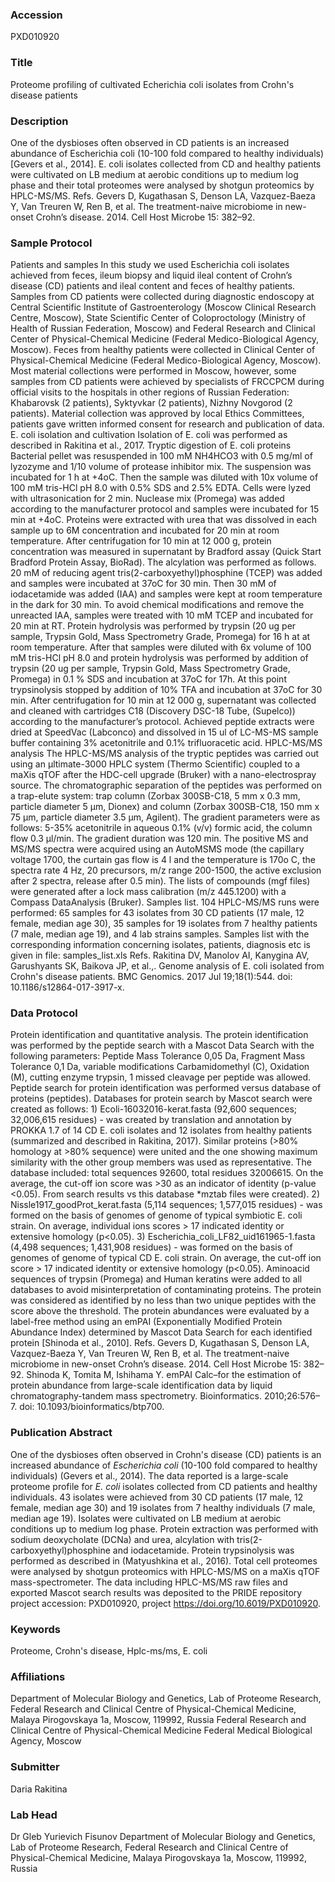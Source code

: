 ### Accession
PXD010920

### Title
Proteome profiling of cultivated Echerichia coli isolates from Crohn's disease patients

### Description
One of the dysbioses often observed in CD patients is an increased abundance of Escherichia coli (10-100 fold compared to healthy individuals) [Gevers et al., 2014]. E. coli isolates collected from CD and healthy patients were cultivated on LB medium  at aerobic conditions up to medium log phase and their total proteomes were analysed by shotgun proteomics by HPLC-MS/MS. Refs.  Gevers D, Kugathasan S, Denson LA, Vazquez-Baeza Y, Van Treuren W, Ren B, et al. The treatment-naive microbiome in new-onset Crohn’s disease. 2014. Cell Host Microbe 15: 382–92.

### Sample Protocol
Patients and samples In this study we used Escherichia coli isolates achieved from feces, ileum biopsy and liquid ileal content of Crohn’s disease (CD) patients and ileal content and feces of healthy patients. Samples from CD patients were collected during diagnostic endoscopy at Central Scientific Institute of Gastroenterology (Moscow Clinical Research Centre, Moscow), State Scientific Center of Coloproctology (Ministry of Health of Russian Federation, Moscow) and Federal Research and Clinical Center of Physical-Chemical Medicine (Federal Medico-Biological Agency, Moscow).  Feces from healthy patients were collected in Clinical Center of Physical-Chemical Medicine (Federal Medico-Biological Agency, Moscow). Most material collections were performed in Moscow, however, some samples from CD patients were achieved by specialists of FRCCPCM during official visits to the hospitals in other regions of Russian Federation: Khabarovsk (2 patients), Syktyvkar (2 patients), Nizhny Novgorod (2 patients). Material collection was approved by local Ethics Committees, patients gave written informed consent for research and publication of data.   E. coli isolation and cultivation Isolation of E. coli was performed as described in Rakitina et al., 2017.  Tryptic digestion of E. coli proteins Bacterial pellet was resuspended in 100 mM NH4HCO3 with 0.5 mg/ml of lyzozyme and 1/10 volume of protease inhibitor mix. The suspension was incubated for 1 h at +4oC. Then the sample was diluted with 10x volume of 100 mM tris-HCl pH 8.0 with 0.5% SDS and 2.5% EDTA. Cells were lyzed with ultrasonication for 2 min. Nuclease mix (Promega) was added according to the manufacturer protocol and samples were incubated for 15 min at +4oC. Proteins were extracted with urea that was dissolved in each sample up to 6M concentration and incubated for 20 min at room temperature. After centrifugation for 10 min at 12 000 g, protein concentration was measured in supernatant by Bradford assay (Quick Start Bradford Protein Assay, BioRad).  The alcylation was performed as follows. 20 mM of reducing agent tris(2-carboxyethyl)phosphine (TCEP) was added and samples were incubated at 37oC for 30 min. Then 30 mM of iodacetamide was added (IAA) and samples were kept at room temperature in the dark for 30 min. To avoid chemical modifications and remove the unreacted IAA, samples were treated with 10 mM TCEP and incubated for 20 min at RT. Protein hydrolysis was performed by trypsin (20 ug per sample, Trypsin Gold, Mass Spectrometry Grade, Promega) for 16 h at at room temperature. After that samples were diluted with 6x volume of 100 mM tris-HCl pH 8.0 and protein hydrolysis was performed by addition of trypsin (20 ug per sample, Trypsin Gold, Mass Spectrometry Grade, Promega) in 0.1 % SDS and incubation at 37oC for 17h. At this point trypsinolysis stopped by addition of 10% TFA and incubation at 37oC for 30 min. After centrifugation for 10 min at 12 000 g, supernatant was collected and cleaned with cartridges C18 (Discovery DSC-18 Tube, (Supelco)) according to the manufacturer’s protocol. Achieved peptide extracts were dried at SpeedVac (Labconco) and dissolved in 15 ul of LC-MS-MS sample buffer containing 3% acetonitrile and 0.1% trifluoracetic acid.  HPLC-MS/MS analysis The HPLC-MS/MS analysis of the tryptic peptides was carried out using an µltimate-3000 HPLC system (Thermo Scientific) coupled to a maXis qTOF after the HDC-cell upgrade (Bruker) with a nano-electrospray source. The chromatographic separation of the peptides was performed on a trap-elute system: trap column (Zorbax 300SB-C18, 5 mm x 0.3 mm, particle diameter 5 µm, Dionex) and column (Zorbax 300SB-C18, 150 mm x 75 µm, particle diameter 3.5 µm, Agilent). The gradient parameters were as follows: 5-35% acetonitrile in aqueous 0.1% (v/v) formic acid, the column flow 0.3 µl/min. The gradient duration was 120 min. The positive MS and MS/MS spectra were acquired using an AutoMSMS mode (the capillary voltage 1700, the curtain gas flow is 4 l and the temperature is 170o C, the spectra rate 4 Hz, 20 precursors, m/z range 200-1500, the active exclusion after 2 spectra, release after 0.5 min). The lists of compounds (mgf files) were generated after a lock mass calibration (m/z 445.1200) with a Compass DataAnalysis (Bruker).   Samples list. 104 HPLC-MS/MS runs were performed: 65 samples for 43 isolates from 30 CD patients (17 male, 12 female, median age 30), 35 samples for 19 isolates from 7 healthy patients (7 male, median age 19), and 4 lab strains samples.  Samples list with the corresponding information concerning isolates, patients, diagnosis etc is given in file: samples_list.xls  Refs. Rakitina DV, Manolov AI, Kanygina AV, Garushyants SK, Baikova JP, et al.,. Genome analysis of E. coli isolated from Crohn's disease patients. BMC Genomics. 2017 Jul 19;18(1):544. doi: 10.1186/s12864-017-3917-x.

### Data Protocol
Protein identification and quantitative analysis. The protein identification was performed by the peptide search with a Mascot Data Search with the following parameters: Peptide Mass Tolerance 0,05 Da, Fragment Mass Tolerance 0,1 Da, variable modifications Carbamidomethyl (C), Oxidation (M), cutting enzyme trypsin, 1 missed cleavage per peptide was allowed.  Peptide search for protein identification was performed versus database of proteins (peptides).  Databases for protein search by Mascot search were created as follows: 1) Ecoli-16032016-kerat.fasta (92,600 sequences; 32,006,615 residues) - was created by translation and annotation by PROKKA 1.7 of 14 CD E. coli isolates and 12 isolates from healthy patients (summarized and described in Rakitina, 2017). Similar proteins (>80% homology at >80% sequence) were united and the one showing maximum similarity with the other group members was used as representative. The database included: total sequences 92600, total residues 32006615. On the average, the cut-off ion score was >30 as an indicator of identity (p-value <0.05). From search results vs this database *mztab files were created). 2) Nissle1917_goodProt_kerat.fasta (5,114 sequences; 1,577,015 residues) - was formed on the basis of genomes of genome of typical symbiotic E. coli strain.  On average, individual ions scores > 17 indicated identity or extensive homology (p<0.05).  3) Escherichia_coli_LF82_uid161965-1.fasta (4,498 sequences; 1,431,908 residues) - was formed on the basis of genomes of genome of typical CD E. coli strain. On average, the cut-off ion score > 17 indicated identity or extensive homology (p<0.05).  Aminoacid sequences of trypsin (Promega) and Human keratins were added to all databases to avoid misinterpretation of contaminating proteins.  The protein was considered as identified by no less than two unique peptides with the score above the threshold. The protein abundances were evaluated by a label-free method using an emPAI (Exponentially Modified Protein Abundance Index) determined by Mascot Data Search for each identified protein [Shinoda et al., 2010].   Refs. Gevers D, Kugathasan S, Denson LA, Vazquez-Baeza Y, Van Treuren W, Ren B, et al. The treatment-naive microbiome in new-onset Crohn’s disease. 2014. Cell Host Microbe 15: 382–92.  Shinoda K, Tomita M, Ishihama Y. emPAI Calc–for the estimation of protein abundance from large-scale identification data by liquid chromatography-tandem mass spectrometry. Bioinformatics. 2010;26:576–7. doi: 10.1093/bioinformatics/btp700.

### Publication Abstract
One of the dysbioses often observed in Crohn's disease (CD) patients is an increased abundance of <i>Escherichia coli</i> (10-100 fold compared to healthy individuals) (Gevers et&#xa0;al., 2014). The data reported is a large-scale proteome profile for <i>E. coli</i> isolates collected from CD patients and healthy individuals. 43 isolates were achieved from 30 CD patients (17 male, 12 female, median age 30) and 19 isolates from 7 healthy individuals (7 male, median age 19). Isolates were cultivated on LB medium at aerobic conditions up to medium log phase. Protein extraction was performed with sodium deoxycholate (DCNa) and urea, alcylation with tris(2-carboxyethyl)phosphine and iodacetamide. Protein trypsinolysis was performed as described in (Matyushkina et&#xa0;al., 2016). Total cell proteomes were analysed by shotgun proteomics with HPLC-MS/MS on a&#xa0;maXis qTOF mass-spectrometer. The data including HPLC-MS/MS raw files and exported Mascot search results was deposited to the PRIDE repository project accession: PXD010920, project https://doi.org/10.6019/PXD010920.

### Keywords
Proteome, Crohn's disease, Hplc-ms/ms, E. coli

### Affiliations
Department of Molecular Biology and Genetics, Lab of Proteome Research, Federal Research and Clinical Centre of Physical-Chemical Medicine, Malaya Pirogovskaya 1a, Moscow, 119992, Russia
Federal Research and Clinical Centre of Physical-Chemical Medicine Federal Medical Biological Agency, Moscow

### Submitter
Daria Rakitina

### Lab Head
Dr Gleb Yurievich Fisunov
Department of Molecular Biology and Genetics, Lab of Proteome Research, Federal Research and Clinical Centre of Physical-Chemical Medicine, Malaya Pirogovskaya 1a, Moscow, 119992, Russia



